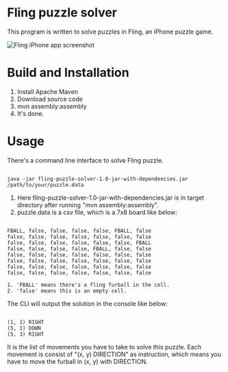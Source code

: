 Fling puzzle solver
===================

This program is written to solve puzzles in Fling, an iPhone puzzle game.

![Fling iPhone app screenshot](http://farm5.static.flickr.com/4153/4993541140_e606ce387d.jpg "Fling! iPhone app screenshot")

Build and Installation
===================
1. Install Apache Maven
2. Download source code
3. mvn assembly:assembly
4. It's done.

Usage
======================
There's a command line interface to solve Fling puzzle. 
<pre><code>
java -jar fling-puzzle-solver-1.0-jar-with-dependencies.jar /path/to/your/puzzle.data
</code></pre>
1. Here fling-puzzle-solver-1.0-jar-with-dependencies.jar is in target directory after running "mvn assembly:assembly".
2. puzzle.data is a csv file, which is a 7x8 board like below:
 <pre><code>
FBALL, false, false, false, false, FBALL, false
false, false, false, false, false, false, false
false, false, false, false, false, false, FBALL
false, false, false, false, FBALL, false, false
false, false, false, false, false, false, false
false, false, false, false, false, false, false
false, false, false, false, false, false, false
false, false, false, false, false, false, false
</code></pre>
	1. 'FBALL' means there's a fling furball in the cell.
	2. 'false' means this is an empty cell.

The CLI will output the solution in the console like below:
<pre><code>
(1, 1) RIGHT
(5, 1) DOWN
(5, 3) RIGHT
</code></pre>
It is the list of movements you have to take to solve this puzzle. 
Each movement is consist of "(x, y) DIRECTION" as instruction, which means you have to move the furball in (x, y) with DIRECTION.
